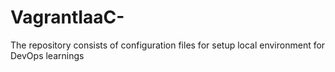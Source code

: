 # VagrantIaaC-
The repository consists of configuration files for setup local environment for DevOps learnings